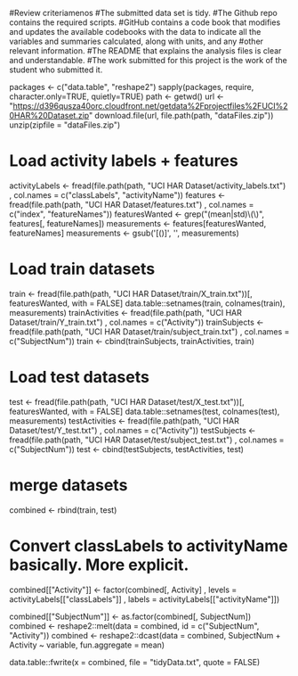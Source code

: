 #Review criteriamenos 
#The submitted data set is tidy.
#The Github repo contains the required scripts.
#GitHub contains a code book that modifies and updates the available codebooks with the data to indicate all the variables and summaries calculated, along with units, and any #other relevant information.
#The README that explains the analysis files is clear and understandable.
#The work submitted for this project is the work of the student who submitted it.

packages <- c("data.table", "reshape2")
sapply(packages, require, character.only=TRUE, quietly=TRUE)
path <- getwd()
url <- "https://d396qusza40orc.cloudfront.net/getdata%2Fprojectfiles%2FUCI%20HAR%20Dataset.zip"
download.file(url, file.path(path, "dataFiles.zip"))
unzip(zipfile = "dataFiles.zip")

# Load activity labels + features
activityLabels <- fread(file.path(path, "UCI HAR Dataset/activity_labels.txt")
                        , col.names = c("classLabels", "activityName"))
features <- fread(file.path(path, "UCI HAR Dataset/features.txt")
                  , col.names = c("index", "featureNames"))
featuresWanted <- grep("(mean|std)\\(\\)", features[, featureNames])
measurements <- features[featuresWanted, featureNames]
measurements <- gsub('[()]', '', measurements)

# Load train datasets
train <- fread(file.path(path, "UCI HAR Dataset/train/X_train.txt"))[, featuresWanted, with = FALSE]
data.table::setnames(train, colnames(train), measurements)
trainActivities <- fread(file.path(path, "UCI HAR Dataset/train/Y_train.txt")
                       , col.names = c("Activity"))
trainSubjects <- fread(file.path(path, "UCI HAR Dataset/train/subject_train.txt")
                       , col.names = c("SubjectNum"))
train <- cbind(trainSubjects, trainActivities, train)

# Load test datasets
test <- fread(file.path(path, "UCI HAR Dataset/test/X_test.txt"))[, featuresWanted, with = FALSE]
data.table::setnames(test, colnames(test), measurements)
testActivities <- fread(file.path(path, "UCI HAR Dataset/test/Y_test.txt")
                        , col.names = c("Activity"))
testSubjects <- fread(file.path(path, "UCI HAR Dataset/test/subject_test.txt")
                      , col.names = c("SubjectNum"))
test <- cbind(testSubjects, testActivities, test)

# merge datasets
combined <- rbind(train, test)

# Convert classLabels to activityName basically. More explicit. 
combined[["Activity"]] <- factor(combined[, Activity]
                              , levels = activityLabels[["classLabels"]]
                              , labels = activityLabels[["activityName"]])

combined[["SubjectNum"]] <- as.factor(combined[, SubjectNum])
combined <- reshape2::melt(data = combined, id = c("SubjectNum", "Activity"))
combined <- reshape2::dcast(data = combined, SubjectNum + Activity ~ variable, fun.aggregate = mean)

data.table::fwrite(x = combined, file = "tidyData.txt", quote = FALSE)
